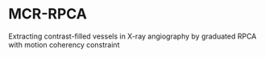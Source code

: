 # MCR-RPCA
 Extracting contrast-filled vessels in X-ray angiography by graduated RPCA with motion coherency constraint
